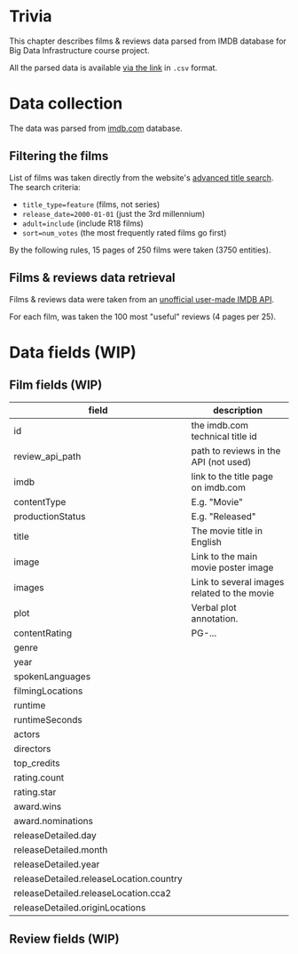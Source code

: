 # Trivia

This chapter describes films & reviews data parsed from IMDB database for Big Data Infrastructure course project.

All the parsed data is available [via the link](https://drive.google.com/drive/folders/1_ejWt3Cqclk1pBfitTWgj42S3bjaytsq?usp=share_link) in `.csv` format.

# Data collection

The data was parsed from [imdb.com]() database.

## Filtering the films

List of films was taken directly from the website's [advanced title search](https://www.imdb.com/search/title/).
The search criteria:

- `title_type=feature` (films, not series)
- `release_date=2000-01-01` (just the 3rd millennium)
- `adult=include` (include R18 films)
- `sort=num_votes` (the most frequently rated films go first)

By the following rules, 15 pages of 250 films were taken (3750 entities).

## Films & reviews data retrieval

Films & reviews data were taken from an [unofficial user-made IMDB API](https://github.com/tuhinpal/imdb-api).

For each film, was taken the 100 most "useful" reviews (4 pages per 25).


# Data fields (WIP)

## Film fields (WIP)

| field                                   | description                                 |
|-----------------------------------------|---------------------------------------------|
| id                                      | the imdb.com technical title id             |
| review_api_path                         | path to reviews in the API (not used)       |
| imdb                                    | link to the title page on imdb.com          |
| contentType                             | E.g. "Movie"                                |
| productionStatus                        | E.g. "Released"                             |
| title                                   | The movie title in English                  |
| image                                   | Link to the main movie poster image         |
| images                                  | Link to several images related to the movie |
| plot                                    | Verbal plot annotation.                     |
| contentRating                           | PG-...                                      |
| genre                                   |                                             |
| year                                    |                                             |
| spokenLanguages                         |                                             |
| filmingLocations                        |                                             |
| runtime                                 |                                             |
| runtimeSeconds                          |                                             |
| actors                                  |                                             |
| directors                               |                                             |
| top_credits                             |                                             |
| rating.count                            |                                             |
| rating.star                             |                                             |
| award.wins                              |                                             |
| award.nominations                       |                                             |
| releaseDetailed.day                     |                                             |
| releaseDetailed.month                   |                                             |
| releaseDetailed.year                    |                                             |
| releaseDetailed.releaseLocation.country |                                             |
| releaseDetailed.releaseLocation.cca2    |                                             |
| releaseDetailed.originLocations         |                                             |

## Review fields (WIP)
